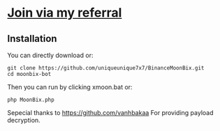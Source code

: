 # [Join via my referral](https://t.me/Binance_Moonbix_bot/start?startApp=ref_624777493&startapp=ref_624777493&utm_medium=web_share_copy)

## Installation
You can directly download or:
```shell
git clone https://github.com/uniqueunique7x7/BinanceMoonBix.git
cd moonbix-bot
```

Then you can run by clicking xmoon.bat or:

```shell
php MoonBix.php
```

Sepecial thanks to https://github.com/vanhbakaa
For providing payload decryption.
